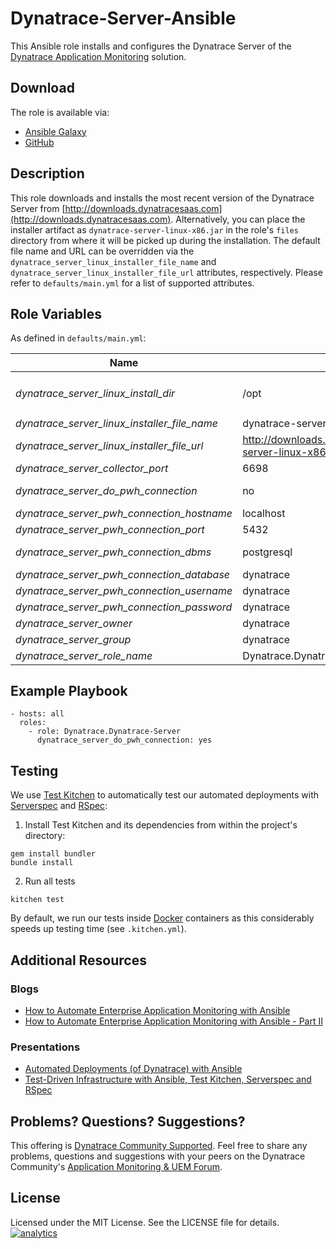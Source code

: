 # Dynatrace-Server-Ansible

This Ansible role installs and configures the Dynatrace Server of the [Dynatrace Application Monitoring](http://www.dynatrace.com/en/products/application-monitoring.html) solution.

## Download

The role is available via:

- [Ansible Galaxy](https://galaxy.ansible.com/Dynatrace/Dynatrace-Server)
- [GitHub](https://github.com/Dynatrace/Dynatrace-Server-Ansible)

## Description

This role downloads and installs the most recent version of the Dynatrace Server from [http://downloads.dynatracesaas.com](http://downloads.dynatracesaas.com). Alternatively, you can place the installer artifact as `dynatrace-server-linux-x86.jar` in the role's `files` directory from where it will be picked up during the installation. The default file name and URL can be overridden via the `dynatrace_server_linux_installer_file_name` and `dynatrace_server_linux_installer_file_url` attributes, respectively. Please refer to `defaults/main.yml` for a list of supported attributes.

## Role Variables

As defined in ```defaults/main.yml```:

| Name                                          | Default                                                               | Description
|-----------------------------------------------|-----------------------------------------------------------------------|------------
| *dynatrace_server_linux_install_dir*          | /opt                                                                  | The Dynatrace Server will be installed into the directory *$dynatrace_server_linux_install_dir*/dynatrace-*$major*-*$minor*-*$rev*, where *$major*, *$minor* and *$rev* are given by the installer. A symbolic link to the actual installation directory will be created in *$dynatrace_server_linux_install_dir*/dynatrace.
| *dynatrace_server_linux_installer_file_name*  | dynatrace-server-linux-x86.jar                                        | The file name of the Dynatrace installer in the role's ```files``` directory.
| *dynatrace_server_linux_installer_file_url*   | http://downloads.dynatracesaas.com/6.3/dynatrace-server-linux-x86.jar | A HTTP, HTTPS or FTP URL to the Dynatrace installer in the form (http\|https\|ftp)://[user[:pass]]@host.domain[:port]/path.
| *dynatrace_server_collector_port*             | 6698                                                                  | The port where the server shall listen for Collectors. Use either ```6698``` (non-SSL) or ```6699``` (SSL).
| *dynatrace_server_do_pwh_connection*          | no                                                                    | Whether a connection to an existing Performance Warehouse (database) shall be established, or not. **Note**: requires Dynatrace >= v6.2.
| *dynatrace_server_pwh_connection_hostname*    | localhost                                                             |
| *dynatrace_server_pwh_connection_port*        | 5432                                                                  |
| *dynatrace_server_pwh_connection_dbms*        | postgresql                                                            | The DBMS type of the Performance Warehouse. Possible values are ```embedded``` (not suitable for production systems), ```db2```, ```oracle```, ```postgresql```, ```sqlazure```, ```sqlserver```
| *dynatrace_server_pwh_connection_database*    | dynatrace                                                             |
| *dynatrace_server_pwh_connection_username*    | dynatrace                                                             |
| *dynatrace_server_pwh_connection_password*    | dynatrace                                                             |
| *dynatrace_server_owner*                      | dynatrace                                                             | The system user that owns the Dynatrace installation.
| *dynatrace_server_group*                      | dynatrace                                                             | The system user's group that owns the Dynatrace installation.
| *dynatrace_server_role_name*                  | Dynatrace.Dynatrace-Server                                            | The actual name of this role in an [Ansible Playbook's](http://docs.ansible.com/playbooks.html) ```roles``` directory.

## Example Playbook

```
- hosts: all
  roles:
    - role: Dynatrace.Dynatrace-Server
      dynatrace_server_do_pwh_connection: yes
```

## Testing

We use [Test Kitchen](http://kitchen.ci) to automatically test our automated deployments with [Serverspec](http://serverspec.org) and [RSpec](http://rspec.info/):

1) Install Test Kitchen and its dependencies from within the project's directory:

```
gem install bundler
bundle install
```

2) Run all tests

```
kitchen test
```

By default, we run our tests inside [Docker](https://www.docker.com/) containers as this considerably speeds up testing time (see `.kitchen.yml`).

## Additional Resources

### Blogs

- [How to Automate Enterprise Application Monitoring with Ansible](http://apmblog.dynatrace.com/2015/03/04/how-to-automate-enterprise-application-monitoring-with-ansible/)
- [How to Automate Enterprise Application Monitoring with Ansible - Part II](http://apmblog.dynatrace.com/2015/04/23/how-to-automate-enterprise-application-monitoring-with-ansible-part-ii/)

### Presentations

- [Automated Deployments (of Dynatrace) with Ansible](http://www.slideshare.net/MartinEtmajer/automated-deployments-with-ansible)
- [Test-Driven Infrastructure with Ansible, Test Kitchen, Serverspec and RSpec](http://www.slideshare.net/MartinEtmajer/testing-ansible-roles-with-test-kitchen-serverspec-and-rspec-48185017)

## Problems? Questions? Suggestions?

This offering is [Dynatrace Community Supported](https://community.dynatrace.com/community/display/DL/Support+Levels#SupportLevels-Communitysupported/NotSupportedbyDynatrace(providedbyacommunitymember)). Feel free to share any problems, questions and suggestions with your peers on the Dynatrace Community's [Application Monitoring & UEM Forum](https://answers.dynatrace.com/spaces/146/index.html).

## License

Licensed under the MIT License. See the LICENSE file for details.
[![analytics](https://www.google-analytics.com/collect?v=1&t=pageview&_s=1&dl=https%3A%2F%2Fgithub.com%2FdynaTrace&dp=%2FDynatrace-Server-Ansible&dt=Dynatrace-Server-Ansible&_u=Dynatrace~&cid=github.com%2FdynaTrace&tid=UA-54510554-5&aip=1)]()
